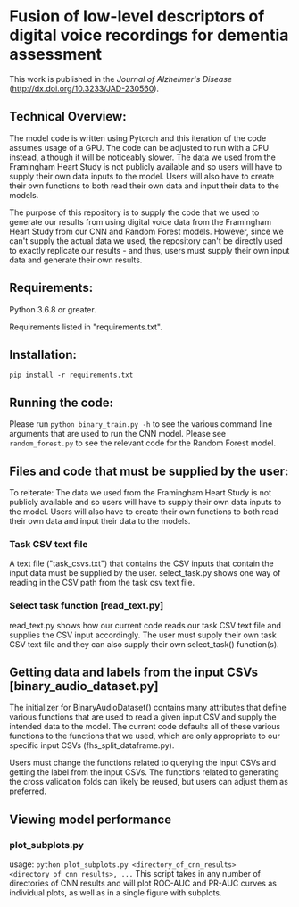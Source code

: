 # Fusion of low-level descriptors of digital voice recordings for dementia assessment

This work is published in the _Journal of Alzheimer's Disease_ (http://dx.doi.org/10.3233/JAD-230560).

## Technical Overview:
The model code is written using Pytorch and this iteration of the code assumes usage of a GPU. The code can be adjusted to run with a CPU instead, although it will be noticeably slower. The data we used from the Framingham Heart Study is not publicly available and so users will have to supply their own data inputs to the model. Users will also have to create their own functions to both read their own data and input their data to the models.

The purpose of this repository is to supply the code that we used to generate our results from using digital voice data from the Framingham Heart Study from our CNN and Random Forest models. However, since we can't supply the actual data we used, the repository can't be directly used to exactly replicate our results - and thus, users must supply their own input data and generate their own results.

## Requirements:
Python 3.6.8 or greater.

Requirements listed in "requirements.txt".

## Installation:
`pip install -r requirements.txt`

## Running the code:
Please run `python binary_train.py -h` to see the various command line arguments that are used to run the CNN model.
Please see `random_forest.py` to see the relevant code for the Random Forest model.

## Files and code that must be supplied by the user:
To reiterate: The data we used from the Framingham Heart Study is not publicly available and so users will have to supply their own data inputs to the model. Users will also have to create their own functions to both read their own data and input their data to the models.
### Task CSV text file
A text file ("task_csvs.txt") that contains the CSV inputs that contain the input data must be supplied by the user. select_task.py shows one way of reading in the CSV path from the task csv text file.
### Select task function [read_text.py]
read_text.py shows how our current code reads our task CSV text file and supplies the CSV input accordingly. The user must supply their own task CSV text file and they can also supply their own select_task() function(s).
## Getting data and labels from the input CSVs [binary_audio_dataset.py]
The initializer for BinaryAudioDataset() contains many attributes that define various functions that are used to read a given input CSV and supply the intended data to the model. The current code defaults all of these various functions to the functions that we used, which are only appropriate to our specific input CSVs (fhs_split_dataframe.py).

Users must change the functions related to querying the input CSVs and getting the label from the input CSVs. The functions related to generating the cross validation folds can likely be reused, but users can adjust them as preferred.

## Viewing model performance
### plot_subplots.py
usage: `python plot_subplots.py <directory_of_cnn_results> <directory_of_cnn_results>, ...`
This script takes in any number of directories of CNN results and will plot ROC-AUC and PR-AUC curves as individual plots, as well as in a single figure with subplots.
